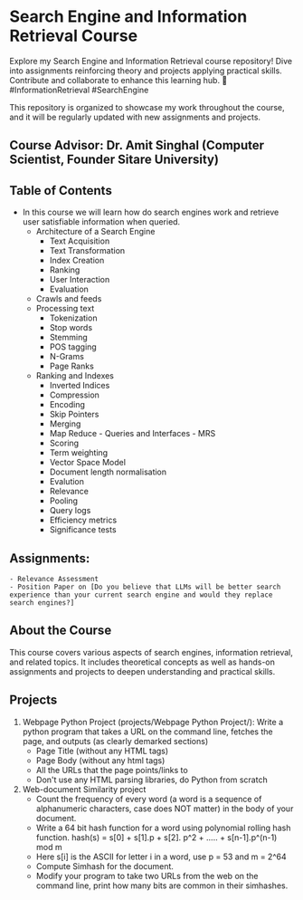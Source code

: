 # Search Engine and Information Retrieval Course
Explore my Search Engine and Information Retrieval course repository! Dive into assignments reinforcing theory and projects applying practical skills. Contribute and collaborate to enhance this learning hub. 
🚀 #InformationRetrieval #SearchEngine

This repository is organized to showcase my work throughout the course, and it will be regularly updated with new assignments and projects.

## Course Advisor: Dr. Amit Singhal (Computer Scientist, Founder Sitare University)

## Table of Contents
- In this course we will learn how do search engines work and retrieve user satisfiable information when queried.
    - Architecture of a Search Engine
        - Text Acquisition
        - Text Transformation
        - Index Creation
        - Ranking
        - User Interaction
        - Evaluation
     - Crawls and feeds
     - Processing text
        - Tokenization
        - Stop words
        - Stemming
        - POS tagging
        - N-Grams
        - Page Ranks
     - Ranking and Indexes
        - Inverted Indices
        - Compression
        - Encoding
        - Skip Pointers
        - Merging
        - Map Reduce
      - Queries and Interfaces
      - MRS
        - Scoring
        - Term weighting
        - Vector Space Model
        - Document length normalisation
       - Evalution
        - Relevance
        - Pooling
        - Query logs
        - Efficiency metrics
        - Significance tests
          
## Assignments:
    - Relevance Assessment
    - Position Paper on [Do you believe that LLMs will be better search experience than your current search engine and would they replace search engines?]

## About the Course

This course covers various aspects of search engines, information retrieval, and related topics. It includes theoretical concepts as well as hands-on assignments and projects to deepen understanding and practical skills.

## Projects

1. Webpage Python Project (projects/Webpage Python Project/):
   Write a python program that takes a URL on the command line, fetches the page, and outputs (as clearly demarked sections)
    - Page Title (without any HTML tags)
    - Page Body (without any html tags)
    - All the URLs that the page points/links to
    - Don't use any HTML parsing libraries, do Python from scratch
2. Web-document Similarity project
    - Count the frequency of every word (a word is a sequence of alphanumeric characters, case does NOT matter) in the body of your document.
    - Write a 64 bit hash function for a word using polynomial rolling hash function.
       hash(s) = s[0] + s[1].p  + s[2].
       p^2   + ..... + s[n-1].p^(n-1)   mod m
    - Here s[i] is the ASCII for letter i in a word, use p = 53 and m = 2^64
    - Compute Simhash for the document.
    - Modify your program to take two URLs from the web on the command line, print how many bits are common in their simhashes.
